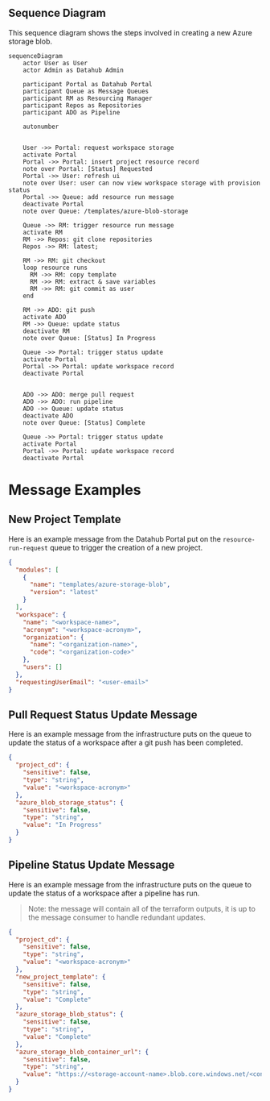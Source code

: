 ## Sequence Diagram

This sequence diagram shows the steps involved in creating a new Azure storage blob.

```mermaid
sequenceDiagram
    actor User as User
    actor Admin as Datahub Admin

    participant Portal as Datahub Portal
    participant Queue as Message Queues
    participant RM as Resourcing Manager
    participant Repos as Repositories
    participant ADO as Pipeline

    autonumber


    User ->> Portal: request workspace storage
    activate Portal
    Portal ->> Portal: insert project resource record
    note over Portal: [Status] Requested
    Portal ->> User: refresh ui
    note over User: user can now view workspace storage with provision status
    Portal ->> Queue: add resource run message
    deactivate Portal
    note over Queue: /templates/azure-blob-storage

    Queue ->> RM: trigger resource run message
    activate RM
    RM ->> Repos: git clone repositories
    Repos ->> RM: latest;

    RM ->> RM: git checkout
    loop resource runs
      RM ->> RM: copy template
      RM ->> RM: extract & save variables
      RM ->> RM: git commit as user
    end

    RM ->> ADO: git push
    activate ADO
    RM ->> Queue: update status
    deactivate RM
    note over Queue: [Status] In Progress

    Queue ->> Portal: trigger status update
    activate Portal
    Portal ->> Portal: update workspace record
    deactivate Portal


    ADO ->> ADO: merge pull request
    ADO ->> ADO: run pipeline
    ADO ->> Queue: update status
    deactivate ADO
    note over Queue: [Status] Complete

    Queue ->> Portal: trigger status update
    activate Portal
    Portal ->> Portal: update workspace record
    deactivate Portal

```

# Message Examples

## New Project Template

Here is an example message from the Datahub Portal put on the `resource-run-request` queue to trigger the creation of a new project.

```json
{
  "modules": [
    {
      "name": "templates/azure-storage-blob",
      "version": "latest"
    }
  ],
  "workspace": {
    "name": "<workspace-name>",
    "acronym": "<workspace-acronym>",
    "organization": {
      "name": "<organization-name>",
      "code": "<organization-code>"
    },
    "users": []
  },
  "requestingUserEmail": "<user-email>"
}
```

## Pull Request Status Update Message

Here is an example message from the infrastructure puts on the queue to update the status of a workspace after a git push has been completed.

```json
{
  "project_cd": {
    "sensitive": false,
    "type": "string",
    "value": "<workspace-acronym>"
  },
  "azure_blob_storage_status": {
    "sensitive": false,
    "type": "string",
    "value": "In Progress"
  }
}
```

## Pipeline Status Update Message

Here is an example message from the infrastructure puts on the queue to update the status of a workspace after a pipeline has run.

> Note: the message will contain all of the terraform outputs, it is up to the message consumer to handle redundant updates.

```json
{
  "project_cd": {
    "sensitive": false,
    "type": "string",
    "value": "<workspace-acronym>"
  },
  "new_project_template": {
    "sensitive": false,
    "type": "string",
    "value": "Complete"
  },
  "azure_storage_blob_status": {
    "sensitive": false,
    "type": "string",
    "value": "Complete"
  },
  "azure_storage_blob_container_url": {
    "sensitive": false,
    "type": "string",
    "value": "https://<storage-account-name>.blob.core.windows.net/<container-name>"
  }
}
```
